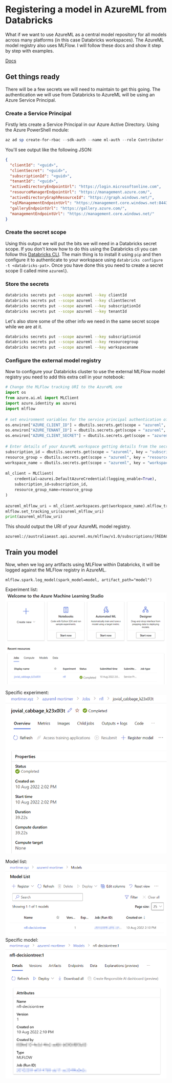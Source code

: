 # Registering a model in AzureML from Databricks

What if we want to use AzureML as a central model repository for all models across many platforms (in this case Databricks workspaces). The AzureML model registry also uses MLFlow. I will follow these docs and show it step by step with examples.

[Docs](https://docs.microsoft.com/en-us/azure/machine-learning/how-to-use-mlflow-azure-databricks?tabs=azuremlsdk)

## Get things ready

There will be a few secrets we will need to maintain to get this going. The authentication we will use from Databricks to AzureML will be using an Azure Service Principal.

### Create a Service Principal

Firstly lets create a Service Principal in our Azure Active Directory. Using the Azure PowerShell module:

```ps1
az ad sp create-for-rbac --sdk-auth --name ml-auth --role Contributor --scopes /subscriptions/<subid>
```

You'll see output like the following JSON:

```json
{
  "clientId": "<guid>",
  "clientSecret": "<guid>",
  "subscriptionId": "<guid>",
  "tenantId": "<guid>",
  "activeDirectoryEndpointUrl": "https://login.microsoftonline.com",
  "resourceManagerEndpointUrl": "https://management.azure.com/",
  "activeDirectoryGraphResourceId": "https://graph.windows.net/",
  "sqlManagementEndpointUrl": "https://management.core.windows.net:8443/",
  "galleryEndpointUrl": "https://gallery.azure.com/",
  "managementEndpointUrl": "https://management.core.windows.net/"
}
```

### Create the secret scope

Using this output we will put the bits we will need in a Databricks secret scope. If you don't know how to do this using the Databricks cli you can follow this [Databricks CLI](https://docs.microsoft.com/en-us/azure/databricks/dev-tools/cli/). The main thing is to install it using `pip` and then configure it to authenticate to your workspace using `databricks configure -t <databricks-pat>`. Once you have done this you need to create a secret scope (I called mine `azureml`).

### Store the secrets

```bash
databricks secrets put --scope azureml --key clientId
databricks secrets put --scope azureml --key clientSecret
databricks secrets put --scope azureml --key subscriptionId
databricks secrets put --scope azureml --key tenantId
```

Let's also store some of the other info we need in the same secret scope while we are at it.

```bash
databricks secrets put --scope azureml --key subscriptionid
databricks secrets put --scope azureml --key resourcegroup
databricks secrets put --scope azureml --key workspacename
```

### Configure the external model registry

Now to configure your Databricks cluster to use the external MLFlow model registry you need to add this extra cell in your notebook:

```py
# Change the MLFlow tracking URI to the AzureML one
import os
from azure.ai.ml import MLClient
import azure.identity as azurei
import mlflow

# set environment variables for the service principal authentication of DefaultAzureCredential() getting details from the secret scope
os.environ["AZURE_CLIENT_ID"] = dbutils.secrets.get(scope = "azureml", key = "clientId")
os.environ["AZURE_TENANT_ID"] = dbutils.secrets.get(scope = "azureml", key = "tenantId")
os.environ["AZURE_CLIENT_SECRET"] = dbutils.secrets.get(scope = "azureml", key = "clientSecret")

# Enter details of your AzureML workspace getting details from the secret scope
subscription_id = dbutils.secrets.get(scope = "azureml", key = "subscriptionid")
resource_group = dbutils.secrets.get(scope = "azureml", key = "resourcegroup")
workspace_name = dbutils.secrets.get(scope = "azureml", key = "workspacename")

ml_client = MLClient(
    credential=azurei.DefaultAzureCredential(logging_enable=True),
    subscription_id=subscription_id,
    resource_group_name=resource_group
)

azureml_mlflow_uri = ml_client.workspaces.get(workspace_name).mlflow_tracking_uri
mlflow.set_tracking_uri(azureml_mlflow_uri)
print(azureml_mlflow_uri)
```

This should output the URI of your AzureML model registry.

```log
azureml://australiaeast.api.azureml.ms/mlflow/v1.0/subscriptions/[REDACTED]/resourceGroups/[REDACTED]/providers/Microsoft.MachineLearningServices/workspaces/[REDACTED]
```

## Train you model

Now, when we log any artifacts using MLFlow within Databricks, it will be logged against the MLFlow registry in AzureML.

```
mlflow.spark.log_model(spark_model=model, artifact_path="model")
```

Experiment list:  
![](./img/azureml-experiment.png)

Specific experiment:  
![](./img/azureml-experiment-nfl.png)

Model list:  
![](./img/azureml-model.png)
Specific model:  
![](./img/azureml-model-nfl.png)
